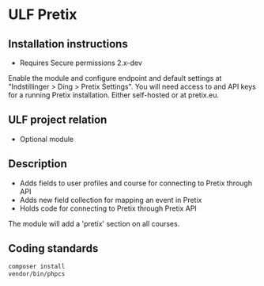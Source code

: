 # ULF Pretix

## Installation instructions
- Requires Secure permissions 2.x-dev

Enable the module and configure endpoint and default settings at "Indstillinger > Ding > Pretix Settings".
You will need access to and API keys for a running Pretix installation. Either self-hosted or at pretix.eu.


## ULF project relation
- Optional module

## Description
  - Adds fields to user profiles and course for connecting to Pretix through API
  - Adds new field collection for mapping an event in Pretix
  - Holds code for connecting to Pretix through Pretix API

The module will add a 'pretix' section on all courses.

## Coding standards

```sh
composer install
vendor/bin/phpcs
```
